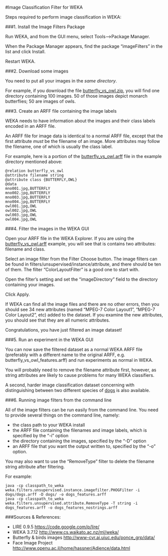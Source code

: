 #Image Classification Filter for WEKA

Steps required to perform image classification in WEKA:

###1. Install the Image Filters Package

Run WEKA, and from the GUI menu, select Tools—>Package Manager.

When the Package Manager appears, find the package “imageFilters” in the list and click Install.

Restart WEKA.

###2. Download some images

You need to put all your images in the *same directory*.

For example, if you download the file [butterfly_vs_owl.zip](https://github.com/mmayo888/ImageFilter/raw/master/butterfly_vs_owl.zip),
you will find one directory containing 100 images. 50 of those images depict monarch butterflies; 50 are images of owls.

###3. Create an ARFF file containing the image labels

WEKA needs to have information about the images and their class labels encoded in an ARFF file.

An ARFF file for image data is identical to a normal ARFF file, except that the first attribute *must* be the filename of an image. More attributes may follow the filename, one of which is usually the class label.

For example, here is a portion of the [butterfly_vs_owl.arff](https://github.com/mmayo888/ImageFilter/blob/master/data/butterfly_vs_owl/butterfly_vs_owl.arff)
file in the example directory mentioned above:
````
@relation butterfly_vs_owl
@attribute filename string
@attribute class {BUTTERFLY,OWL}
@data
mno001.jpg,BUTTERFLY
mno002.jpg,BUTTERFLY
mno003.jpg,BUTTERFLY
mno004.jpg,BUTTERFLY
owl001.jpg,OWL
owl002.jpg,OWL
owl003.jpg,OWL
owl004.jpg,OWL
```` 

###4. Filter the images in the WEKA GUI

Open your ARFF file in the WEKA Explorer. If you are using the [butterfly_vs_owl.arff](https://github.com/mmayo888/ImageFilter/blob/master/data/butterfly_vs_owl/butterfly_vs_owl.arff) example, you will see that is contains two attributes: filename and class.

Select an image filter from the Filter Choose button.
The image filters can be found in filters/unsupervised/instance/attribute, and there should be ten of them.
The filter “ColorLayoutFilter” is a good one to start with.

Open the filter’s setting and set the “imageDirectory” field to the directory containing your images.

Click Apply.

If WEKA can find all the image files and there are no other errors, then you should see 34 new attributes (named “MPEG-7 Color Layout1”, “MPEG-7 Color Layout2”, etc) added to the dataset. If you examine the new attributes, you should see that they are all numeric attributes.

Congratulations, you have just filtered an image dataset!

###5. Run an experiment in the WEKA GUI

You can now save the filtered dataset as a normal WEKA ARFF file (preferably with a different name to the original ARFF, e.g. butterfly_vs_owl_features.arff) and run experiments as normal in WEKA.

You will probably need to remove the filename attribute first, however, as string attributes are likely to cause problems for many WEKA classifiers.

A second, harder image classification dataset concerning with distinguishing between two different species of [dogs](https://github.com/mmayo888/ImageFilter/raw/master/dogs.zip) is also available.

###6. Running image filters from the command line

All of the image filters can be run easily from the command line.
You need to provide several things on the command line, namely:
* the class path to your WEKA install
* the ARFF file containing the filenames and image labels, which is specified by the “-i” option
* the directory containing the images, specified by the “-D” option
* an ARFF file that you want the output written to, specified by the “-o” option.

You may also want to use the “RemoveType” filter to delete the filename string attribute after filtering.

For example:
````
java -cp classpath_to_weka weka.filters.unsupervised.instance.imagefilter.PHOGFilter -i dogs/dogs.arff -D dogs/ -o dogs_features.arff
java -cp classpath_to_weka weka.filters.unsupervised.attribute.RemoveType -T string -i dogs_features.arff -o dogs_features_nostrings.arff
````

###Sources & References:
* LIRE 0.9.5 https://code.google.com/p/lire/
* WEKA 3.7.12 http://www.cs.waikato.ac.nz/ml/weka/
* Butterfly & birds images http://www-cvr.ai.uiuc.edu/ponce_grp/data/
* Face Image Project http://www.openu.ac.il/home/hassner/Adience/data.html
